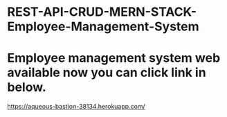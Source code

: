 # REST-API-CRUD-MERN-STACK-Employee-Management-System
<h1>Employee management system web available now you can click link in below.</h1>
             
https://aqueous-bastion-38134.herokuapp.com/
